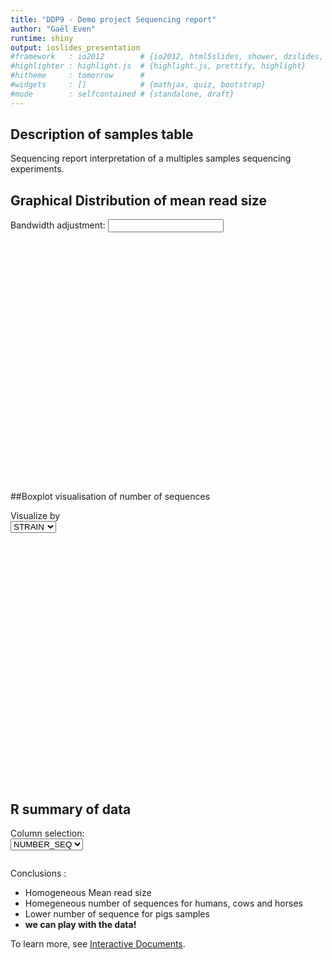 ```yaml
---
title: "DDP9 - Demo project Sequencing report"
author: "Gaël Even"
runtime: shiny
output: ioslides_presentation
#framework   : io2012        # {io2012, html5slides, shower, dzslides, ...}
#highlighter : highlight.js  # {highlight.js, prettify, highlight}
#hitheme     : tomorrow      # 
#widgets     : []            # {mathjax, quiz, bootstrap}
#mode        : selfcontained # {standalone, draft}
---
```



## Description of samples table

Sequencing report interpretation of a multiples samples sequencing experiments.


<!--html_preserve--><div id="out6485976109de84b6" class="shiny-html-output"></div><!--/html_preserve--><!--html_preserve--><div id="out4addc5d728c68456" class="shiny-text-output"></div><!--/html_preserve-->



## Graphical Distribution of mean read size

<!--html_preserve--><div class="shiny-input-panel">
<div class="shiny-flow-layout">
<div>
<div class="form-group shiny-input-container">
<label class="control-label" for="bw_adjust">Bandwidth adjustment:</label>
<input class="js-range-slider" id="bw_adjust" data-min="0.2" data-max="2" data-from="1" data-step="0.2" data-grid="true" data-grid-num="9" data-grid-snap="false" data-prettify-separator="," data-keyboard="true" data-keyboard-step="11.1111111111111" data-drag-interval="true" data-data-type="number"/>
</div>
</div>
</div>
</div><!--/html_preserve--><!--html_preserve--><div id="outc57150e6bce6dde5" class="shiny-plot-output" style="width: 100% ; height: 400px"></div><!--/html_preserve-->

##Boxplot visualisation of number of sequences
<!--html_preserve--><div class="shiny-input-panel">
<div class="shiny-flow-layout">
<div>
<div class="form-group shiny-input-container">
<label class="control-label" for="n_breaks1">Visualize by</label>
<div>
<select id="n_breaks1"><option value="STRAIN" selected>STRAIN</option>
<option value="STATUS">STATUS</option></select>
<script type="application/json" data-for="n_breaks1" data-nonempty="">{}</script>
</div>
</div>
</div>
</div>
</div><!--/html_preserve--><!--html_preserve--><div id="out8341423c40d82bb0" class="shiny-plot-output" style="width: 100% ; height: 400px"></div><!--/html_preserve-->



## R summary of data

<!--html_preserve--><div class="shiny-input-panel">
<div class="shiny-flow-layout">
<div>
<div class="form-group shiny-input-container">
<label class="control-label" for="n_breaks">Column selection:</label>
<div>
<select id="n_breaks"><option value="NUMBER_SEQ" selected>NUMBER_SEQ</option>
<option value="MEAN_SIZE">MEAN_SIZE</option>
<option value="STATUS">STATUS</option>
<option value="STRAIN">STRAIN</option></select>
<script type="application/json" data-for="n_breaks" data-nonempty="">{}</script>
</div>
</div>
</div>
</div>
</div><!--/html_preserve--><!--html_preserve--><pre id="out9a920c6a8c29fd80" class="shiny-text-output"></pre><!--/html_preserve-->
Conclusions :

- Homogeneous Mean read size
- Homegeneous number of sequences for humans, cows and horses
- Lower number of sequence for pigs samples
- <strong>we can play with the data!</strong>

To learn more, see [Interactive Documents](https://gdscan-gaeleven.shinyapps.io/rawcode).






